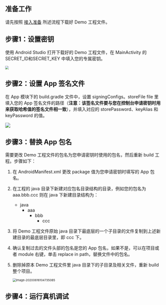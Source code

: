 ## 准备工作
请先按照 [接入准备](https://cloud.tencent.com/document/product/1214/45793) 所述流程下载好 Demo 工程文件。

## 步骤1：设置密钥

使用 Android Studio 打开下载好的 Demo 工程文件，在 MainActivity 的 SECRET_ID和SECRET_KEY 中填入您的专属密钥。

<img src="https://main.qcloudimg.com/raw/e34f31c9afad4eae7a02eeca8c030913.png" style="zoom:70%;" />

## 步骤2：设置 App 签名文件

在 App 模块下的 build.gradle 文件中，设置 signingConfigs。storeFile file 里填入您的 App 签名文件的路径（**注意：该签名文件要与您在控制台申请密钥时用来获取哈希值的签名文件相一致**），并填入对应的 storePassword、keyAlias 和 keyPassword 的值。

![](https://main.qcloudimg.com/raw/ea8f32dbb5d59d735fd425b439333cef.png)

## 步骤3：替换 App 包名

需要更改 Demo 工程文件的包名为您申请密钥时使用的包名，然后重新 build 工程。步骤如下：

1. 在 AndroidManifest.xml 更改 package 值为您申请密钥时填写的 App 包名。

2. 在工程的 java 目录下新建对应包名目录结构的目录，例如您的包名为 aaa.bbb.ccc 则在 java 下新建目录结构为：
   - java
      - aaa
         - bbb
            - ccc

3. 将 Demo 工程文件原始 java 目录下最底层的一个子目录的文件复制到上述新建目录的最底层目录里，即 ccc 下。

4. 确认复制过去的文件头部的包名是您的 App 包名，如果不是，可以在项目或者 module 右键，单击 replace in path，替换文件中的包名。

5. 删除掉原本 Demo 工程文件里 java 目录下的子目录及相关文件，重新 build 整个项目。

   <img src="https://main.qcloudimg.com/raw/be756316dcf4b0eef20715bd4a72d8d2.png" alt="image-20200616104735085" style="zoom:67%;" />

## 步骤4：运行真机调试


